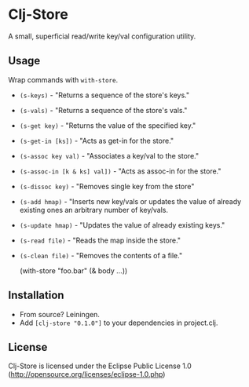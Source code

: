 # Clj-Store

A small, superficial read/write key/val configuration utility.

## Usage

Wrap commands with `with-store`.

* `(s-keys)`                   - "Returns a sequence of the store's keys."
* `(s-vals)`                   - "Returns a sequence of the store's vals."
* `(s-get key)`                - "Returns the value of the specified key."
* `(s-get-in [ks])`            - "Acts as get-in for the store."
* `(s-assoc key val)`          - "Associates a key/val to the store."
* `(s-assoc-in [k & ks] val])` - "Acts as assoc-in for the store."
* `(s-dissoc key)`             - "Removes single key from the store"
* `(s-add hmap)`               - "Inserts new key/vals or updates the value of already existing ones an arbitrary number of key/vals.
* `(s-update hmap)`            - "Updates the value of already existing keys."
* `(s-read file)`              - "Reads the map inside the store."
* `(s-clean file)`             - "Removes the contents of a file."

    (with-store "foo.bar"
      (& body ...))

## Installation

- From source? Leiningen.
- Add `[clj-store "0.1.0"]` to your dependencies in project.clj.

## License

Clj-Store is licensed under the Eclipse Public License 1.0 (http://opensource.org/licenses/eclipse-1.0.php)
